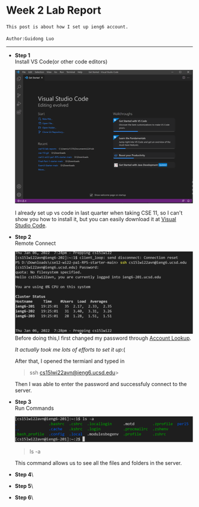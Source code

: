 # Week 2 Lab Report 

    This post is about how I set up ieng6 account. 

    Author:Guidong Luo
---
* **Step 1**\
Install VS Code(or other code editors)

    ![Image](Images\vscode.png)

     I already set up vs code in last quarter when taking CSE 11, so I can't show you how to install it, but you can easily download it at [Visual Studio Code](https://code.visualstudio.com/).
* **Step 2**\
Remote Connect

    ![Image](Images\connect.png)
Before doing this,I first changed my password through [Account Lookup](https://sdacs.ucsd.edu/~icc/index.php).

    *It actually took me lots of efforts to set it up*:(
    
    After that, I opened the termianl and typed in
    >ssh cs15lwi22avn@ieng6.ucsd.edu> 

    Then I was able to enter the password and successfuly connect to the server.
* **Step 3**\
Run Commands

    ![Image](Images\command.png)
    >ls -a

    This  command allows us to see all the files and folders in the server.

* **Step 4**\
* **Step 5**\
* **Step 6**\

    









